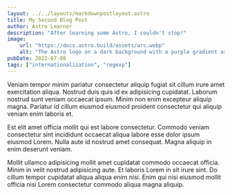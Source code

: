 ```yaml
---
layout: ../../layouts/markdownpostlayout.astro
title: My Second Blog Post
author: Astro Learner
description: "After learning some Astro, I couldn't stop!"
image:
    url: "https://docs.astro.build/assets/arc.webp"
    alt: "The Astro logo on a dark background with a purple gradient arc."
pubDate: 2022-07-08
tags: ["internationalization", "regexp"]
---
```

Veniam tempor minim pariatur consectetur aliquip fugiat sit cillum irure amet exercitation aliqua. Nostrud duis quis id ex adipisicing cupidatat. Laborum nostrud sunt veniam occaecat ipsum. Minim non enim excepteur aliquip magna. Pariatur id cillum eiusmod eiusmod proident consectetur qui aliquip veniam enim laboris et.

Est elit amet officia mollit qui est labore consectetur. Commodo veniam consectetur sint incididunt occaecat aliqua labore esse dolor ipsum eiusmod Lorem. Nulla aute id nostrud amet consequat. Magna aliquip in enim deserunt veniam.

Mollit ullamco adipisicing mollit amet cupidatat commodo occaecat officia. Minim in velit nostrud adipisicing aute. Et laboris Lorem in sit irure sint. Do cillum tempor cupidatat aliqua aliqua enim nisi. Enim qui nisi eiusmod mollit officia nisi Lorem consectetur commodo aliqua magna aliquip.